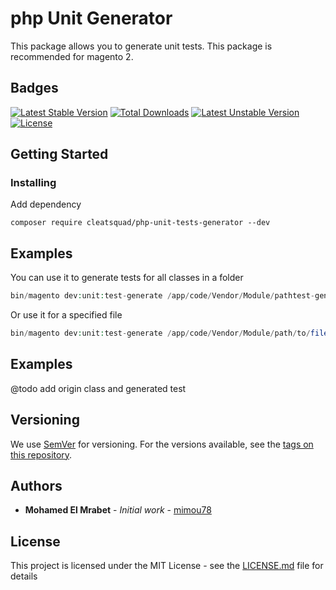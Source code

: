 # php Unit Generator

This package allows you to generate unit tests.
This package is recommended for magento 2. 

## Badges

[![Latest Stable Version](http://poser.pugx.org/cleatsquad/php-unit-tests-generator/v)](https://packagist.org/packages/cleatsquad/php-unit-tests-generator) 
[![Total Downloads](http://poser.pugx.org/cleatsquad/php-unit-tests-generator/downloads)](https://packagist.org/packages/cleatsquad/php-unit-tests-generator) 
[![Latest Unstable Version](http://poser.pugx.org/cleatsquad/php-unit-tests-generator/v/unstable)](https://packagist.org/packages/cleatsquad/php-unit-tests-generator) 
[![License](http://poser.pugx.org/cleatsquad/php-unit-tests-generator/license)](https://packagist.org/packages/cleatsquad/php-unit-tests-generator) 

## Getting Started

### Installing

Add dependency
```
composer require cleatsquad/php-unit-tests-generator --dev
```

## Examples

You can use it to generate tests for all classes in a folder

```php
bin/magento dev:unit:test-generate /app/code/Vendor/Module/pathtest-generate
```
Or use it for a specified file

```php
bin/magento dev:unit:test-generate /app/code/Vendor/Module/path/to/file.php
```
## Examples

@todo add origin class and generated test


## Versioning

We use [SemVer](http://semver.org/) for versioning. For the versions available, see the [tags on this repository](https://github.com/cleatsquad/php-unit-tests-generator/tags). 

## Authors

* **Mohamed El Mrabet** - *Initial work* - [mimou78](https://github.com/mimou78)

## License

This project is licensed under the MIT License - see the [LICENSE.md](LICENSE.md) file for details
